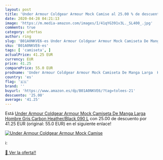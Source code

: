 ```yaml
---
layout: post
title: 'Under Armour Coldgear Armour Mock Camise al 25.00 % de descuento'
date: 2020-04-28 04:21:13
image: 'https://m.media-amazon.com/images/I/41qYG391v3L._SL400_.jpg'
comments: true
category: ofertas
author: ring
slug: 'B01A0NKVE6-es Under Armour Coldgear Armour Mock Camiseta De Manga Larga...'
sku: 'B01A0NKVE6-es'
tags: [ 'camiseta', ]
actualPrice: 41.25 EUR
currency: EUR
price: 41.25
comparePrice: 55.0 EUR
prodname: 'Under Armour Coldgear Armour Mock Camiseta De Manga Larga  Hombre  Gris  Carbon Heather/Black 090   L'
country: 'es'
flag: '🇪🇸'
brand: ''
buyurl: 'https://www.amazon.es/dp/B01A0NKVE6/?tag=tolees-21'
descuento: '25.00'
average: '41.25'
---
```


Está [Under Armour Coldgear Armour Mock Camiseta De Manga Larga  Hombre  Gris  Carbon Heather/Black 090   L](https://www.amazon.es/dp/B01A0NKVE6/?tag=tolees-21) con 25.00 de descuento por 41.25 EUR (original: 55.0 EUR) en el siguiente enlace!

[![Under Armour Coldgear Armour Mock Camise](https://m.media-amazon.com/images/I/41qYG391v3L._SL400_.jpg)](https://www.amazon.es/dp/B01A0NKVE6/?tag=tolees-21)

ℹ️:


[🛒 Ver la oferta!!](https://www.amazon.es/dp/B01A0NKVE6/?tag=tolees-21)
